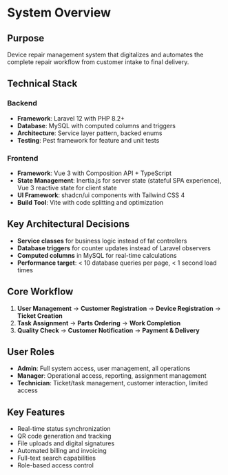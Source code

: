 # System Overview

## Purpose
Device repair management system that digitalizes and automates the complete repair workflow from customer intake to final delivery.

## Technical Stack

### Backend
- **Framework**: Laravel 12 with PHP 8.2+
- **Database**: MySQL with computed columns and triggers
- **Architecture**: Service layer pattern, backed enums
- **Testing**: Pest framework for feature and unit tests

### Frontend  
- **Framework**: Vue 3 with Composition API + TypeScript
- **State Management**: Inertia.js for server state (stateful SPA experience), Vue 3 reactive state for client state
- **UI Framework**: shadcn/ui components with Tailwind CSS 4
- **Build Tool**: Vite with code splitting and optimization

## Key Architectural Decisions
- **Service classes** for business logic instead of fat controllers
- **Database triggers** for counter updates instead of Laravel observers
- **Computed columns** in MySQL for real-time calculations
- **Performance target**: < 10 database queries per page, < 1 second load times

## Core Workflow
1. **User Management** → **Customer Registration** → **Device Registration** → **Ticket Creation**
2. **Task Assignment** → **Parts Ordering** → **Work Completion** 
3. **Quality Check** → **Customer Notification** → **Payment & Delivery**

## User Roles
- **Admin**: Full system access, user management, all operations
- **Manager**: Operational access, reporting, assignment management
- **Technician**: Ticket/task management, customer interaction, limited access

## Key Features
- Real-time status synchronization
- QR code generation and tracking  
- File uploads and digital signatures
- Automated billing and invoicing
- Full-text search capabilities
- Role-based access control
